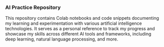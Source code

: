 ### AI Practice Repository

This repository contains Colab notebooks and code snippets documenting my learning and experimentation with various artificial intelligence technologies. It serves as a personal reference to track my progress and showcase my skills across different AI tools and frameworks, including deep learning, natural language processing, and more.
